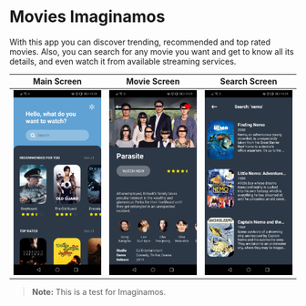 # Movies Imaginamos

With this app you can discover trending, recommended and top rated movies. Also, you can search for any movie you want and get to know all its details, and even watch it from available streaming services.

| Main Screen   |      Movie Screen      |  Search Screen |
|----------|-------------|------|
| ![Screenshot1](https://github.com/yosoyafa/movies-imaginamos/blob/master/img/sc1.jpg) |  ![Screenshot2](https://github.com/yosoyafa/movies-imaginamos/blob/master/img/sc2.jpg) | ![Screenshot3](https://github.com/yosoyafa/movies-imaginamos/blob/master/img/sc3.jpg) |

> **Note:** This is a test for Imaginamos.
